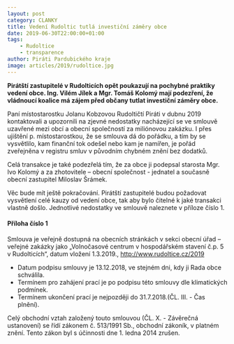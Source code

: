 ```yaml
---
layout: post
category: CLANKY
title: Vedení Rudoltic tutlá investiční záměry obce 
date: 2019-06-30T22:00:00+01:00
tags: 
    - Rudoltice
    - transparence
author: Piráti Pardubického kraje
image: articles/2019/rudoltice.jpg
---
```


**Pirátští zastupitelé v Rudolticích opět poukazují na pochybné praktiky vedení obce. Ing. Vilém Jílek a Mgr. Tomáš Kolomý mají podezření, že vládnoucí koalice má zájem před občany tutlat investiční záměry obce.**

Paní místostarostku Jolanu Kobzovou Rudoltičtí Piráti v dubnu 2019 kontaktovali a upozornili na zjevné nedostatky nacházející se ve smlouvě uzavřené mezi obcí a obecní společností za miliónovou zakázku.
I přes ujištění p. místostarostkou, že se smlouva dá do pořádku, a tím by se vysvětlilo, kam finanční tok odešel nebo kam je namířen, je pořád zveřejněna v registru smluv v původním chybném znění bez dodatků.

Celá transakce je také podezřelá tím, že za obce ji podepsal starosta Mgr. Ivo Kolomý a za zhotovitele – obecní společnost - jednatel a současně obecní zastupitel Miloslav Šrámek.

Věc bude mít ještě pokračování. Pirátští zastupitelé budou požadovat vysvětlení celé kauzy od vedení obce, tak aby bylo čitelné k jaké transakci vlastně došlo.
Jednotlivé nedostatky ve smlouvě naleznete v příloze číslo 1.


#### Příloha číslo 1
Smlouva je veřejně dostupná na obecních stránkách v sekci obecní úřad – veřejné zakázky jako „Volnočasové centrum v hospodářském stavení č.p. 5 v Rudolticích“, datum vložení 1.3.2019., 
http://www.rudoltice.cz/2019

- Datum podpisu smlouvy je 13.12.2018, ve stejném dni, kdy ji Rada obce schválila.
- Termínem pro zahájení prací je po podpisu této smlouvy dle klimatických podmínek.
- Termínem ukončení prací je nejpozději do 31.7.2018.(ČL. III. - Čas plnění).

Celý obchodní vztah založený touto smlouvou (ČL. X. - Závěrečná ustanovení) se řídí zákonem č. 513/1991 Sb., obchodní zákoník, v platném znění. Tento zákon byl s účinnosti dne 1. ledna 2014 zrušen.

